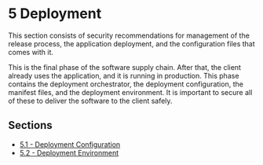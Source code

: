 # 5 Deployment

This section consists of security recommendations for management of the release process, the application deployment, and the configuration files that comes with it.

This is the final phase of the software supply chain. After that, the client already uses the application, and it is running in production. This phase contains the deployment orchestrator, the deployment configuration, the manifest files, and the deployment environment. It is important to secure all of these to deliver the software to the client safely.

## Sections

- [5.1 - Deployment Configuration](./deployment_configuration_5_1)
- [5.2 - Deployment Environment](./deployment_environment_5_2)
